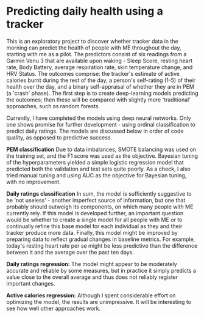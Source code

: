 # Predicting daily health using a tracker
This is an exploratory project to discover whether tracker data in the morning can predict the health of people with ME throughout the day, starting with me as a pilot. The predictors consist of six readings from a Garmin Venu 3 that are available upon waking - Sleep Score, resting heart rate, Body Battery, average respiration rate, skin temperature change, and HRV Status. The outcomes comprise: the tracker's estimate of active calories burnt during the rest of the day, a person's self-rating (1-5) of their health over the day, and a binary self-appraisal of whether they are in PEM (a 'crash' phase). The first step is to create deep-learning models predicting the outcomes; then these will be compared with slightly more 'traditional' approaches, such as random forests.

Currently, I have completed the models using deep neural networks. Only one shows promise for further development - using ordinal classification to predict daily ratings. The models are discussed below in order of code quality, as opposed to predictive success.

**PEM classification** Due to data imbalances, SMOTE balancing was used on the training set, and the F1 score was used as the objective. Bayesian tuning of the hyperparameters yielded a simple logistic regression model that predicted both the validation and test sets quite poorly. As a check, I also tried manual tuning and using AUC as the objective for Bayesian tuning, with no improvement.

**Daily ratings classification** In sum, the model is sufficiently suggestive to be 'not useless' - another imperfect source of information, but one that probably should outweigh its components, on which many people with ME currently rely. If this model is developed further, an important question would be whether to create a single model for all people with ME or to continually refine this base model for each individual as they and their tracker produce more data. Finally, this model might be improved by preparing data to reflect gradual changes in baseline metrics. For example, today's resting heart rate per se might be less predictive than the difference between it and the average over the past ten days.

**Daily ratings regression:** The model might appear to be moderately accurate and reliable by some measures, but in practice it simply predicts a value close to the overall average and thus does not reliably register important changes.

**Active calories regression:** Although I spent considerable effort on optimizing the model, the results are unimpressive. It will be interesting to see how well other approaches work.